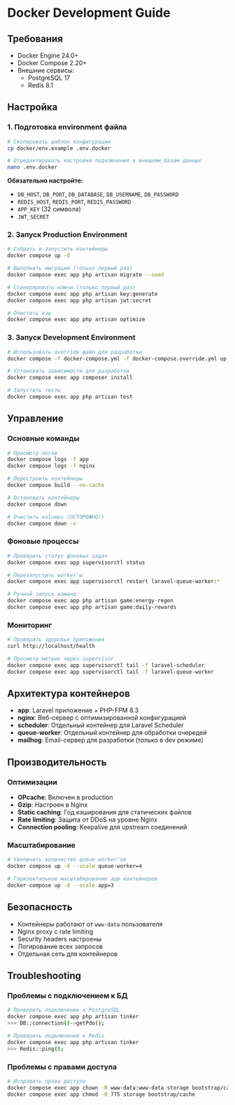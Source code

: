 # Docker Development Guide

## Требования

- Docker Engine 24.0+
- Docker Compose 2.20+
- Внешние сервисы:
  - PostgreSQL 17
  - Redis 8.1

## Настройка

### 1. Подготовка environment файла

```bash
# Скопировать шаблон конфигурации
cp docker/env.example .env.docker

# Отредактировать настройки подключения к внешним базам данных
nano .env.docker
```

**Обязательно настройте:**
- `DB_HOST`, `DB_PORT`, `DB_DATABASE`, `DB_USERNAME`, `DB_PASSWORD`
- `REDIS_HOST`, `REDIS_PORT`, `REDIS_PASSWORD`
- `APP_KEY` (32 символа)
- `JWT_SECRET`

### 2. Запуск Production Environment

```bash
# Собрать и запустить контейнеры
docker compose up -d

# Выполнить миграции (только первый раз)
docker compose exec app php artisan migrate --seed

# Сгенерировать ключи (только первый раз)
docker compose exec app php artisan key:generate
docker compose exec app php artisan jwt:secret

# Очистить кэш
docker compose exec app php artisan optimize
```

### 3. Запуск Development Environment

```bash
# Использовать override файл для разработки
docker compose -f docker-compose.yml -f docker-compose.override.yml up -d

# Установить зависимости для разработки
docker compose exec app composer install

# Запустить тесты
docker compose exec app php artisan test
```

## Управление

### Основные команды

```bash
# Просмотр логов
docker compose logs -f app
docker compose logs -f nginx

# Перестроить контейнеры
docker compose build --no-cache

# Остановить контейнеры
docker compose down

# Очистить volumes (ОСТОРОЖНО!)
docker compose down -v
```

### Фоновые процессы

```bash
# Проверить статус фоновых задач
docker compose exec app supervisorctl status

# Перезапустить worker'ы
docker compose exec app supervisorctl restart laravel-queue-worker:*

# Ручной запуск команд
docker compose exec app php artisan game:energy-regen
docker compose exec app php artisan game:daily-rewards
```

### Мониторинг

```bash
# Проверить здоровье приложения
curl http://localhost/health

# Просмотр метрик через supervisor
docker compose exec app supervisorctl tail -f laravel-scheduler
docker compose exec app supervisorctl tail -f laravel-queue-worker
```

## Архитектура контейнеров

- **app**: Laravel приложение + PHP-FPM 8.3
- **nginx**: Веб-сервер с оптимизированной конфигурацией
- **scheduler**: Отдельный контейнер для Laravel Scheduler
- **queue-worker**: Отдельный контейнер для обработки очередей
- **mailhog**: Email-сервер для разработки (только в dev режиме)

## Производительность

### Оптимизации

- **OPcache**: Включен в production
- **Gzip**: Настроен в Nginx  
- **Static caching**: Год кэширования для статических файлов
- **Rate limiting**: Защита от DDoS на уровне Nginx
- **Connection pooling**: Keepalive для upstream соединений

### Масштабирование

```bash
# Увеличить количество queue worker'ов
docker compose up -d --scale queue-worker=4

# Горизонтальное масштабирование app контейнеров
docker compose up -d --scale app=3
```

## Безопасность

- Контейнеры работают от `www-data` пользователя
- Nginx proxy с rate limiting
- Security headers настроены
- Логирование всех запросов
- Отдельная сеть для контейнеров

## Troubleshooting

### Проблемы с подключением к БД

```bash
# Проверить подключение к PostgreSQL
docker compose exec app php artisan tinker
>>> DB::connection()->getPdo();

# Проверить подключение к Redis
docker compose exec app php artisan tinker
>>> Redis::ping();
```

### Проблемы с правами доступа

```bash
# Исправить права доступа
docker compose exec app chown -R www-data:www-data storage bootstrap/cache
docker compose exec app chmod -R 775 storage bootstrap/cache
```
